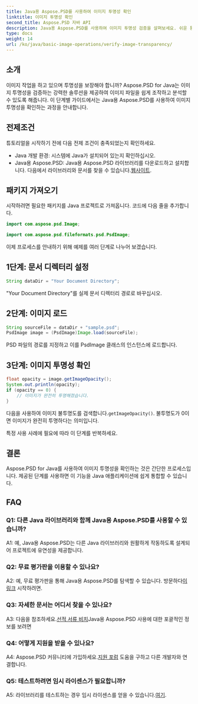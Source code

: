 ```yaml
---
title: Java용 Aspose.PSD를 사용하여 이미지 투명성 확인
linktitle: 이미지 투명성 확인
second_title: Aspose.PSD 자바 API
description: Java용 Aspose.PSD를 사용하여 이미지 투명성 검증을 살펴보세요. 쉬운 통합, 상세한 문서화, 뛰어난 커뮤니티 지원.
type: docs
weight: 14
url: /ko/java/basic-image-operations/verify-image-transparency/
---
```

## 소개

이미지 작업을 하고 있으며 투명성을 보장해야 합니까? Aspose.PSD for Java는 이미지 투명성을 검증하는 강력한 솔루션을 제공하여 이미지 파일을 쉽게 조작하고 분석할 수 있도록 해줍니다. 이 단계별 가이드에서는 Java용 Aspose.PSD를 사용하여 이미지 투명성을 확인하는 과정을 안내합니다.

## 전제조건

튜토리얼을 시작하기 전에 다음 전제 조건이 충족되었는지 확인하세요.

- Java 개발 환경: 시스템에 Java가 설치되어 있는지 확인하십시오.
-  Java용 Aspose.PSD: Java용 Aspose.PSD 라이브러리를 다운로드하고 설치합니다. 다음에서 라이브러리와 문서를 찾을 수 있습니다.[웹사이트](https://releases.aspose.com/psd/java/).

## 패키지 가져오기

시작하려면 필요한 패키지를 Java 프로젝트로 가져옵니다. 코드에 다음 줄을 추가합니다.

```java
import com.aspose.psd.Image;

import com.aspose.psd.fileformats.psd.PsdImage;
```

이제 프로세스를 안내하기 위해 예제를 여러 단계로 나누어 보겠습니다.

## 1단계: 문서 디렉터리 설정

```java
String dataDir = "Your Document Directory";
```

"Your Document Directory"를 실제 문서 디렉터리 경로로 바꾸십시오.

## 2단계: 이미지 로드

```java
String sourceFile = dataDir + "sample.psd";
PsdImage image = (PsdImage)Image.load(sourceFile);
```

PSD 파일의 경로를 지정하고 이를 PsdImage 클래스의 인스턴스에 로드합니다.

## 3단계: 이미지 투명성 확인

```java
float opacity = image.getImageOpacity();
System.out.println(opacity);
if (opacity == 0) {
    // 이미지가 완전히 투명해졌습니다.
}
```

 다음을 사용하여 이미지 불투명도를 검색합니다.`getImageOpacity()`. 불투명도가 0이면 이미지가 완전히 투명하다는 의미입니다.

특정 사용 사례에 필요에 따라 이 단계를 반복하세요.

## 결론

Aspose.PSD for Java를 사용하여 이미지 투명성을 확인하는 것은 간단한 프로세스입니다. 제공된 단계를 사용하면 이 기능을 Java 애플리케이션에 쉽게 통합할 수 있습니다.

## FAQ

### Q1: 다른 Java 라이브러리와 함께 Java용 Aspose.PSD를 사용할 수 있습니까?

A1: 예, Java용 Aspose.PSD는 다른 Java 라이브러리와 원활하게 작동하도록 설계되어 프로젝트에 유연성을 제공합니다.

### Q2: 무료 평가판을 이용할 수 있나요?

 A2: 예, 무료 평가판을 통해 Java용 Aspose.PSD를 탐색할 수 있습니다. 방문하다[이 링크](https://releases.aspose.com/) 시작하려면.

### Q3: 자세한 문서는 어디서 찾을 수 있나요?

 A3: 다음을 참조하세요.[선적 서류 비치](https://reference.aspose.com/psd/java/)Java용 Aspose.PSD 사용에 대한 포괄적인 정보를 보려면

### Q4: 어떻게 지원을 받을 수 있나요?

 A4: Aspose.PSD 커뮤니티에 가입하세요.[지원 포럼](https://forum.aspose.com/c/psd/34) 도움을 구하고 다른 개발자와 연결합니다.

### Q5: 테스트하려면 임시 라이센스가 필요합니까?

 A5: 라이브러리를 테스트하는 경우 임시 라이센스를 얻을 수 있습니다.[여기](https://purchase.aspose.com/temporary-license/).